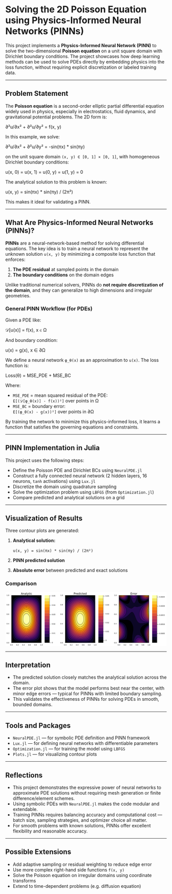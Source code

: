 # Solving the 2D Poisson Equation using Physics-Informed Neural Networks (PINNs)

This project implements a **Physics-Informed Neural Network (PINN)** to solve the two-dimensional **Poisson equation** on a unit square domain with Dirichlet boundary conditions. The project showcases how deep learning methods can be used to solve PDEs directly by embedding physics into the loss function, without requiring explicit discretization or labeled training data.

---

## Problem Statement

The **Poisson equation** is a second-order elliptic partial differential equation widely used in physics, especially in electrostatics, fluid dynamics, and gravitational potential problems. The 2D form is:

∂²u/∂x² + ∂²u/∂y² = f(x, y)

In this example, we solve:

∂²u/∂x² + ∂²u/∂y² = -sin(πx) * sin(πy)


on the unit square domain `(x, y) ∈ [0, 1] × [0, 1]`, with homogeneous Dirichlet boundary conditions:

u(x, 0) = u(x, 1) = u(0, y) = u(1, y) = 0

The analytical solution to this problem is known:

u(x, y) = sin(πx) * sin(πy) / (2π²)


This makes it ideal for validating a PINN.

---

## What Are Physics-Informed Neural Networks (PINNs)?

**PINNs** are a neural-network-based method for solving differential equations. The key idea is to train a neural network to represent the unknown solution `u(x, y)` by minimizing a composite loss function that enforces:

1. **The PDE residual** at sampled points in the domain
2. **The boundary conditions** on the domain edges

Unlike traditional numerical solvers, PINNs do **not require discretization of the domain**, and they can generalize to high dimensions and irregular geometries.

### General PINN Workflow (for PDEs)

Given a PDE like:

𝒟[u(x)] = f(x), x ∈ Ω

And boundary condition:

u(x) = g(x), x ∈ ∂Ω

We define a neural network `φ_θ(x)` as an approximation to `u(x)`. The loss function is:

Loss(θ) = MSE_PDE + MSE_BC

Where:
- `MSE_PDE` = mean squared residual of the PDE:  
  `E[(𝒟[φ_θ(x)] - f(x))²]` over points in Ω
- `MSE_BC` = boundary error:  
  `E[(φ_θ(x) - g(x))²]` over points in ∂Ω

By training the network to minimize this physics-informed loss, it learns a function that satisfies the governing equations and constraints.

---

## PINN Implementation in Julia

This project uses the following steps:

- Define the Poisson PDE and Dirichlet BCs using `NeuralPDE.jl`
- Construct a fully connected neural network (2 hidden layers, 16 neurons, `tanh` activations) using `Lux.jl`
- Discretize the domain using quadrature sampling
- Solve the optimization problem using `LBFGS` (from `Optimization.jl`)
- Compare predicted and analytical solutions on a grid

---

## Visualization of Results

Three contour plots are generated:

1. **Analytical solution:**

   `u(x, y) = sin(πx) * sin(πy) / (2π²)`

2. **PINN predicted solution**

3. **Absolute error** between predicted and exact solutions

### Comparison

![poisson_pinn_results](poisson_pinn_results.png)

---

## Interpretation

- The predicted solution closely matches the analytical solution across the domain.
- The error plot shows that the model performs best near the center, with minor edge errors — typical for PINNs with limited boundary sampling.
- This validates the effectiveness of PINNs for solving PDEs in smooth, bounded domains.

---

## Tools and Packages

- `NeuralPDE.jl` — for symbolic PDE definition and PINN framework
- `Lux.jl` — for defining neural networks with differentiable parameters
- `Optimization.jl` — for training the model using `LBFGS`
- `Plots.jl` — for visualizing contour plots

---

## Reflections

- This project demonstrates the expressive power of neural networks to approximate PDE solutions without requiring mesh generation or finite difference/element schemes.
- Using symbolic PDEs with `NeuralPDE.jl` makes the code modular and extendable.
- Training PINNs requires balancing accuracy and computational cost — batch size, sampling strategies, and optimizer choice all matter.
- For smooth problems with known solutions, PINNs offer excellent flexibility and reasonable accuracy.

---

## Possible Extensions

- Add adaptive sampling or residual weighting to reduce edge error
- Use more complex right-hand side functions `f(x, y)`
- Solve the Poisson equation on irregular domains using coordinate transforms
- Extend to time-dependent problems (e.g. diffusion equation)
